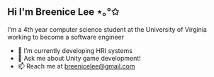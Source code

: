 ## Hi I'm Breenice Lee ⋆｡°✩
I'm a 4th year computer science student at the University of Virginia working to become a software engineer

- 🔭 I’m currently developing HRI systems
- 💬 Ask me about Unity game development!
- 📫 Reach me at breenicelee@gmail.com
